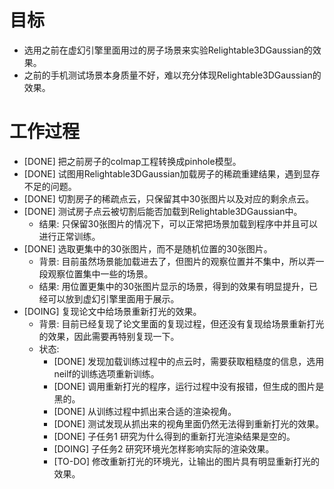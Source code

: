 # 目标
- 选用之前在虚幻引擎里面用过的房子场景来实验Relightable3DGaussian的效果。
- 之前的手机测试场景本身质量不好，难以充分体现Relightable3DGaussian的效果。

# 工作过程
- [DONE] 把之前房子的colmap工程转换成pinhole模型。
- [DONE] 试图用Relightable3DGaussian加载房子的稀疏重建结果，遇到显存不足的问题。
- [DONE] 切割房子的稀疏点云，只保留其中30张图片以及对应的剩余点云。
- [DONE] 测试房子点云被切割后能否加载到Relightable3DGaussian中。
	- 结果: 只保留30张图片的情况下，可以正常把场景加载到程序中并且可以进行正常训练。
- [DONE] 选取更集中的30张图片，而不是随机位置的30张图片。
	- 背景: 目前虽然场景能加载进去了，但图片的观察位置并不集中，所以弄一段观察位置集中一些的场景。
	- 结果: 用位置更集中的30张图片显示的场景，得到的效果有明显提升，已经可以放到虚幻引擎里面用于展示。
- [DOING] 复现论文中给场景重新打光的效果。
	- 背景: 目前已经复现了论文里面的复现过程，但还没有复现给场景重新打光的效果，因此需要再特别复现一下。
	- 状态:
		- [DONE] 发现加载训练过程中的点云时，需要获取粗糙度的信息，选用neilf的训练选项重新训练。
		- [DONE] 调用重新打光的程序，运行过程中没有报错，但生成的图片是黑的。
		- [DONE] 从训练过程中抓出来合适的渲染视角。
		- [DONE] 测试发现从抓出来的视角里面仍然无法得到重新打光的效果。
		- [DONE] 子任务1 研究为什么得到的重新打光渲染结果是空的。
		- [DOING] 子任务2 研究环境光怎样影响实际的渲染效果。
		- [TO-DO] 修改重新打光的环境光，让输出的图片具有明显重新打光的效果。